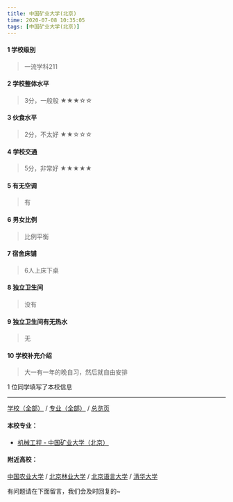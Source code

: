 ```yaml
---
title: 中国矿业大学(北京)
time: 2020-07-08 10:35:05
tags: [中国矿业大学(北京)]
---
```

#### 1 学校级别
> 一流学科211


#### 2 学校整体水平
> 3分，一般般
★★★☆☆


#### 3 伙食水平
>  2分，不太好
★★☆☆☆

#### 4 学校交通
> 5分，非常好
★★★★★


#### 5 有无空调
> 有


#### 6 男女比例
> 比例平衡


#### 7 宿舍床铺
> 6人上床下桌
 

#### 8 独立卫生间
> 没有


#### 9 独立卫生间有无热水
> 无


#### 10 学校补充介绍
> 大一有一年的晚自习，然后就自由安排

1 位同学填写了本校信息
***
[学校（全部）](https://univgo.github.io/2020/07/09/学校汇总页) / [专业（全部）](https://univgo.github.io/2020/07/09/专业汇总页) / [总览页](https://univgo.github.io/2020/07/09/总览)
#### 本校专业：
- [机械工程 - 中国矿业大学（北京）](https://univgo.github.io/2020/07/08/机械工程%20-%20中国矿业大学(北京))

#### 附近高校：
[中国农业大学](https://univgo.github.io/2020/07/08/中国农业大学) / [北京林业大学](https://univgo.github.io/2020/07/08/北京林业大学) / [北京语言大学](https://univgo.github.io/2020/07/08/北京语言大学) / [清华大学](https://univgo.github.io/2020/07/08/清华大学)


有问题请在下面留言，我们会及时回复的~
